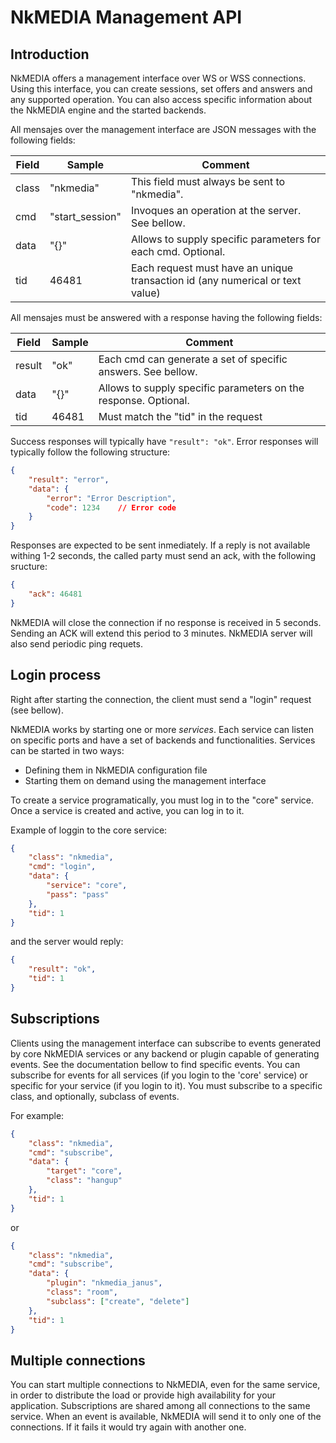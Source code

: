 # NkMEDIA Management API

## Introduction

NkMEDIA offers a management interface over WS or WSS connections. Using this interface, you can create sessions, set offers and answers and any supported operation. You can also access specific information about the NkMEDIA engine and the started backends. 

All mensajes over the management interface are JSON messages with the following fields:

Field|Sample|Comment
---|---|---
class|"nkmedia"|This field must always be sent to "nkmedia".
cmd|"start_session"|Invoques an operation at the server. See bellow.
data|"{}"|Allows to supply specific parameters for each cmd. Optional.
tid|46481|Each request must have an unique transaction id (any numerical or text value)

All mensajes must be answered with a response having the following fields:

Field|Sample|Comment
---|---|---
result|"ok"|Each cmd can generate a set of specific answers. See bellow.
data|"{}"|Allows to supply specific parameters on the response. Optional.
tid|46481|Must match the "tid" in the request

Success responses will typically have `"result": "ok"`. Error responses will typically follow the following structure:

```json
{
	"result": "error",
	"data": {
		"error": "Error Description",
		"code": 1234	// Error code
	}
}
```


Responses are expected to be sent inmediately. If a reply is not available withing 1-2 seconds, the called party must send an ack, with the following sructure:

```json
{
	"ack": 46481
}
```

NkMEDIA will close the connection if no response is received in 5 seconds. Sending an ACK will extend this period to 3 minutes. NkMEDIA server will also send periodic ping requets.

## Login process

Right after starting the connection, the client must send a "login" request (see bellow). 

NkMEDIA works by starting one or more _services_. Each service can listen on specific ports and have a set of backends and functionalities. Services can be started in two ways:
* Defining them in NkMEDIA configuration file
* Starting them on demand using the management interface

To create a service programatically, you must log in to the "core" service. Once a service is created and active, you can log in to it. 

Example of loggin to the core service:

```json
{
	"class": "nkmedia",
	"cmd": "login",
	"data": {
		"service": "core",
		"pass": "pass"
	},
	"tid": 1
}
```

and the server would reply:
```json
{
	"result": "ok",
	"tid": 1
}
```

## Subscriptions

Clients using the management interface can subscribe to events generated by core NkMEDIA services or any backend or plugin capable of generating events.
See the documentation bellow to find specific events. You can subscribe for events for all services (if you login to the 'core' service) or specific for your service (if you login to it). You must subscribe to a specific class, and optionally, subclass of events.

For example:

```json
{
	"class": "nkmedia",
	"cmd": "subscribe",
	"data": {
		"target": "core",
		"class": "hangup"
	},
	"tid": 1
}
```

or 

```json
{
	"class": "nkmedia",
	"cmd": "subscribe",
	"data": {
		"plugin": "nkmedia_janus",
		"class": "room",
		"subclass": ["create", "delete"]
	},
	"tid": 1
}
```

## Multiple connections

You can start multiple connections to NkMEDIA, even for the same service, in order to distribute the load or provide high availability for your application.
Subscriptions are shared among all connections to the same service. When an event is available, NkMEDIA will send it to only one of the connections. If it fails it would try again with another one.














